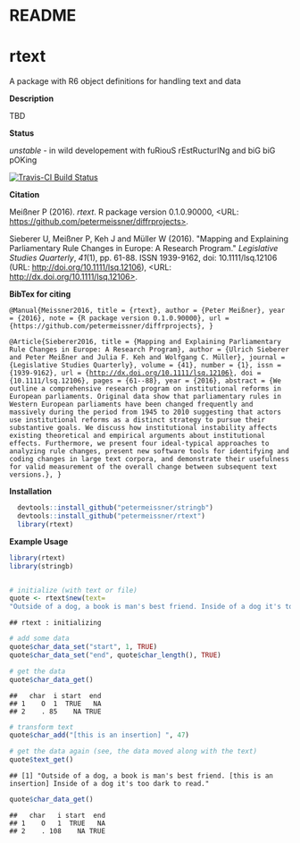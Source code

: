 # README


# rtext

A package with R6 object definitions for handling text and data


**Description**

TBD



**Status**

*unstable* - in wild developement with fuRiouS rEstRucturINg and biG biG pOKing

[![Travis-CI Build Status](https://travis-ci.org/petermeissner/rtext.svg?branch=master)](https://travis-ci.org/petermeissner/rtext)


**Citation**



Meißner P (2016). _rtext_. R package version 0.1.0.90000, <URL:
https://github.com/petermeissner/diffrprojects>.

Sieberer U, Meißner P, Keh J and Müller W (2016). "Mapping and
Explaining Parliamentary Rule Changes in Europe: A Research
Program." _Legislative Studies Quarterly_, *41*(1), pp. 61-88.
ISSN 1939-9162, doi: 10.1111/lsq.12106 (URL:
http://doi.org/10.1111/lsq.12106), <URL:
http://dx.doi.org/10.1111/lsq.12106>.

**BibTex for citing**

<code style="white-space:normal;">
@Manual{Meissner2016,
  title = {rtext},
  author = {Peter Meißner},
  year = {2016},
  note = {R package version 0.1.0.90000},
  url = {https://github.com/petermeissner/diffrprojects},
}

@Article{Sieberer2016,
  title = {Mapping and Explaining Parliamentary Rule Changes in Europe: A Research Program},
  author = {Ulrich Sieberer and Peter Meißner and Julia F. Keh and Wolfgang C. Müller},
  journal = {Legislative Studies Quarterly},
  volume = {41},
  number = {1},
  issn = {1939-9162},
  url = {http://dx.doi.org/10.1111/lsq.12106},
  doi = {10.1111/lsq.12106},
  pages = {61--88},
  year = {2016},
  abstract = {We outline a comprehensive research program on institutional reforms in European parliaments. Original data show that parliamentary rules in Western European parliaments have been changed frequently and massively during the period from 1945 to 2010 suggesting that actors use institutional reforms as a distinct strategy to pursue their substantive goals. We discuss how institutional instability affects existing theoretical and empirical arguments about institutional effects. Furthermore, we present four ideal-typical approaches to analyzing rule changes, present new software tools for identifying and coding changes in large text corpora, and demonstrate their usefulness for valid measurement of the overall change between subsequent text versions.},
}
</code>



**Installation**


```r
  devtools::install_github("petermeissner/stringb")    
  devtools::install_github("petermeissner/rtext")
  library(rtext)
```


    

**Example Usage**


```r
library(rtext)
library(stringb)


# initialize (with text or file)
quote <- rtext$new(text=
"Outside of a dog, a book is man's best friend. Inside of a dog it's too dark to read.")
```

```
## rtext : initializing
```

```r
# add some data
quote$char_data_set("start", 1, TRUE)
quote$char_data_set("end", quote$char_length(), TRUE)

# get the data
quote$char_data_get()
```

```
##   char  i start  end
## 1    O  1  TRUE   NA
## 2    . 85    NA TRUE
```

```r
# transform text
quote$char_add("[this is an insertion] ", 47)

# get the data again (see, the data moved along with the text)
quote$text_get()
```

```
## [1] "Outside of a dog, a book is man's best friend. [this is an insertion] Inside of a dog it's too dark to read."
```

```r
quote$char_data_get()
```

```
##   char   i start  end
## 1    O   1  TRUE   NA
## 2    . 108    NA TRUE
```

   

    
    
    
    
    
    
    
    
    
    
